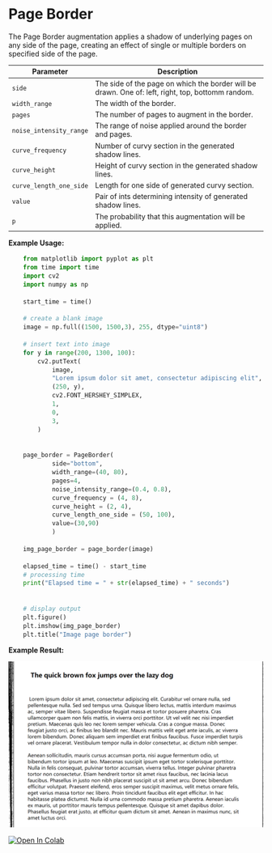 # Page Border

The Page Border augmentation applies a shadow of underlying pages on any side of the page, creating an effect of single or multiple borders on specified side of the page.


| Parameter               | Description                                                                                       |
|-------------------------|---------------------------------------------------------------------------------------------------|
| `side`                  | The side of the page on which the border will be drawn. One of: left, right, top, bottomm random. |
| `width_range`           | The width of the border.                                                                          |
| `pages`                 | The number of pages to augment in the border.                                                     |
| `noise_intensity_range` | The range of noise applied around the border and pages.                                           |
| `curve_frequency`       | Number of curvy section in the generated shadow lines.                                            |
| `curve_height`          | Height of curvy section in the generated shadow lines.                                            |
| `curve_length_one_side` | Length for one side of generated curvy section.                                                   |
| `value`                 | Pair of ints determining intensity of generated shadow lines.                                     |
| `p`                     | The probability that this augmentation will be applied.                                           |


**Example Usage:**
```python
    from matplotlib import pyplot as plt
    from time import time
    import cv2
    import numpy as np

    start_time = time()

    # create a blank image
    image = np.full((1500, 1500,3), 255, dtype="uint8")

    # insert text into image
    for y in range(200, 1300, 100):
        cv2.putText(
            image,
            "Lorem ipsum dolor sit amet, consectetur adipiscing elit",
            (250, y),
            cv2.FONT_HERSHEY_SIMPLEX,
            1,
            0,
            3,
        )


    page_border = PageBorder(
            side="bottom",
            width_range=(40, 80),
            pages=4,
            noise_intensity_range=(0.4, 0.8),
            curve_frequency = (4, 8),
            curve_height = (2, 4),
            curve_length_one_side = (50, 100),
            value=(30,90)
            )

    img_page_border = page_border(image)

    elapsed_time = time() - start_time
    # processing time
    print("Elapsed time = " + str(elapsed_time) + " seconds")


    # display output
    plt.figure()
    plt.imshow(img_page_border)
    plt.title("Image page border")
```


**Example Result:**

![Border](../../images/Augmentations/PageBorder.png)

[![Open In Colab](https://colab.research.google.com/assets/colab-badge.svg)](https://colab.research.google.com/drive/1eRFCmmyoQD87ZgAeweAk5dkygS-Hk3Zu?usp=sharing)
